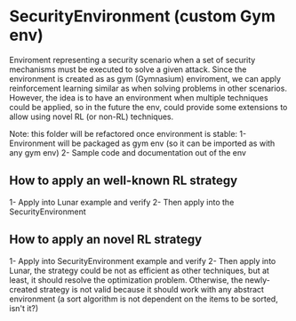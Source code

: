 # SecurityEnvironment (custom Gym env)

Enviroment representing a security scenario when a set of security mechanisms must be executed to solve a given attack. Since the environment is created as as gym (Gymnasium) enviroment, we can apply reinforcement learning similar as when solving problems in other scenarios. However, the idea is to have an environment when multiple techniques could be applied, so in the future the env, could provide some extensions to allow using novel RL (or non-RL) techniques.

Note: this folder will be refactored once environment is stable:
1- Environment will be packaged as gym env (so it can be imported as with any gym env)
2- Sample code and documentation out of the env

## How to apply an **well-known** RL strategy

1- Apply into Lunar example and verify
2- Then apply into the SecurityEnvironment

## How to apply an **novel** RL strategy

1- Apply into SecurityEnvironment example and verify
2- Then apply into Lunar, the strategy could be not as efficient as other techniques, but at least, it should resolve the optimization problem. Otherwise, the newly-created strategy is not valid because it should work with any abstract environment (a sort algorithm is not dependent on the items to be sorted, isn't it?)